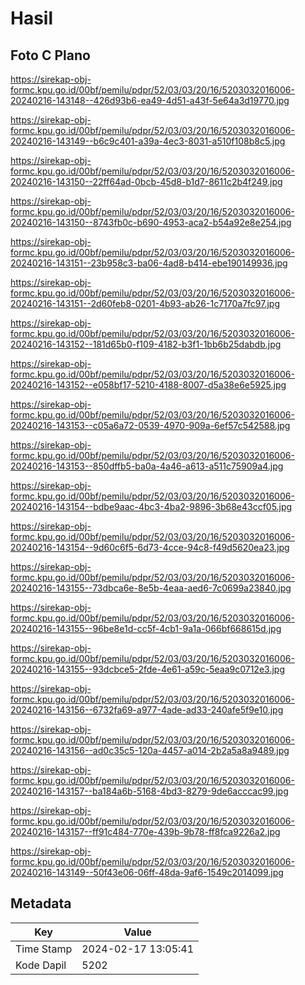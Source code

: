 # Hasil

## Foto C Plano

https://sirekap-obj-formc.kpu.go.id/00bf/pemilu/pdpr/52/03/03/20/16/5203032016006-20240216-143148--426d93b6-ea49-4d51-a43f-5e64a3d19770.jpg

https://sirekap-obj-formc.kpu.go.id/00bf/pemilu/pdpr/52/03/03/20/16/5203032016006-20240216-143149--b6c9c401-a39a-4ec3-8031-a510f108b8c5.jpg

https://sirekap-obj-formc.kpu.go.id/00bf/pemilu/pdpr/52/03/03/20/16/5203032016006-20240216-143150--22ff64ad-0bcb-45d8-b1d7-8611c2b4f249.jpg

https://sirekap-obj-formc.kpu.go.id/00bf/pemilu/pdpr/52/03/03/20/16/5203032016006-20240216-143150--8743fb0c-b690-4953-aca2-b54a92e8e254.jpg

https://sirekap-obj-formc.kpu.go.id/00bf/pemilu/pdpr/52/03/03/20/16/5203032016006-20240216-143151--23b958c3-ba06-4ad8-b414-ebe190149936.jpg

https://sirekap-obj-formc.kpu.go.id/00bf/pemilu/pdpr/52/03/03/20/16/5203032016006-20240216-143151--2d60feb8-0201-4b93-ab26-1c7170a7fc97.jpg

https://sirekap-obj-formc.kpu.go.id/00bf/pemilu/pdpr/52/03/03/20/16/5203032016006-20240216-143152--181d65b0-f109-4182-b3f1-1bb6b25dabdb.jpg

https://sirekap-obj-formc.kpu.go.id/00bf/pemilu/pdpr/52/03/03/20/16/5203032016006-20240216-143152--e058bf17-5210-4188-8007-d5a38e6e5925.jpg

https://sirekap-obj-formc.kpu.go.id/00bf/pemilu/pdpr/52/03/03/20/16/5203032016006-20240216-143153--c05a6a72-0539-4970-909a-6ef57c542588.jpg

https://sirekap-obj-formc.kpu.go.id/00bf/pemilu/pdpr/52/03/03/20/16/5203032016006-20240216-143153--850dffb5-ba0a-4a46-a613-a511c75909a4.jpg

https://sirekap-obj-formc.kpu.go.id/00bf/pemilu/pdpr/52/03/03/20/16/5203032016006-20240216-143154--bdbe9aac-4bc3-4ba2-9896-3b68e43ccf05.jpg

https://sirekap-obj-formc.kpu.go.id/00bf/pemilu/pdpr/52/03/03/20/16/5203032016006-20240216-143154--9d60c6f5-6d73-4cce-94c8-f49d5620ea23.jpg

https://sirekap-obj-formc.kpu.go.id/00bf/pemilu/pdpr/52/03/03/20/16/5203032016006-20240216-143155--73dbca6e-8e5b-4eaa-aed6-7c0699a23840.jpg

https://sirekap-obj-formc.kpu.go.id/00bf/pemilu/pdpr/52/03/03/20/16/5203032016006-20240216-143155--96be8e1d-cc5f-4cb1-9a1a-066bf668615d.jpg

https://sirekap-obj-formc.kpu.go.id/00bf/pemilu/pdpr/52/03/03/20/16/5203032016006-20240216-143155--93dcbce5-2fde-4e61-a59c-5eaa9c0712e3.jpg

https://sirekap-obj-formc.kpu.go.id/00bf/pemilu/pdpr/52/03/03/20/16/5203032016006-20240216-143156--6732fa69-a977-4ade-ad33-240afe5f9e10.jpg

https://sirekap-obj-formc.kpu.go.id/00bf/pemilu/pdpr/52/03/03/20/16/5203032016006-20240216-143156--ad0c35c5-120a-4457-a014-2b2a5a8a9489.jpg

https://sirekap-obj-formc.kpu.go.id/00bf/pemilu/pdpr/52/03/03/20/16/5203032016006-20240216-143157--ba184a6b-5168-4bd3-8279-9de6acccac99.jpg

https://sirekap-obj-formc.kpu.go.id/00bf/pemilu/pdpr/52/03/03/20/16/5203032016006-20240216-143157--ff91c484-770e-439b-9b78-ff8fca9226a2.jpg

https://sirekap-obj-formc.kpu.go.id/00bf/pemilu/pdpr/52/03/03/20/16/5203032016006-20240216-143149--50f43e06-06ff-48da-9af6-1549c2014099.jpg


## Metadata

| Key        | Value               |
| ---------- | ------------------- |
| Time Stamp | 2024-02-17 13:05:41 |
| Kode Dapil | 5202                |




